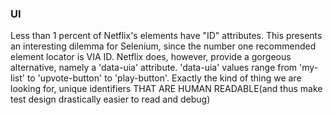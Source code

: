 


### UI
Less than 1 percent of Netflix's elements have "ID" attributes. This presents an interesting dilemma
for Selenium, since the number one recommended element locator is VIA ID. Netflix does, however,
provide a gorgeous alternative, namely a 'data-uia' attribute. 'data-uia' values range from 'my-list'
to 'upvote-button' to 'play-button'. Exactly the kind of thing we are looking for, unique identifiers 
THAT ARE HUMAN READABLE(and thus make test design drastically easier to read and debug)
